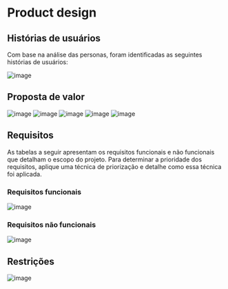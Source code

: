 # Product design

## Histórias de usuários

Com base na análise das personas, foram identificadas as seguintes histórias de usuários:

![image](https://github.com/user-attachments/assets/307dd1f2-1c19-4a4c-89c3-ec78b0319e11)



## Proposta de valor

![image](https://github.com/user-attachments/assets/8947ece0-376b-4b89-a193-b5915b9d05ae)
![image](https://github.com/user-attachments/assets/1289f2e3-3dd5-44e0-9db1-3326f127ce7d)
![image](https://github.com/user-attachments/assets/2df53bf4-ebf7-4f66-b7f8-0552902da800)
![image](https://github.com/user-attachments/assets/eabbfb54-375b-4bca-9ee6-f67d16807be6)
![image](https://github.com/user-attachments/assets/850105e3-557c-4a02-bbf3-d5340b62d229)



## Requisitos

As tabelas a seguir apresentam os requisitos funcionais e não funcionais que detalham o escopo do projeto. Para determinar a prioridade dos requisitos, aplique uma técnica de priorização e detalhe como essa técnica foi aplicada.

### Requisitos funcionais

![image](https://github.com/user-attachments/assets/90cb2b84-cfd7-4150-ba21-992fbb156839)


### Requisitos não funcionais

![image](https://github.com/user-attachments/assets/66e3129c-d989-48aa-a756-588e0c67333e)

## Restrições

![image](https://github.com/user-attachments/assets/13fb42b6-7720-4f29-9e98-1e386861a380)

